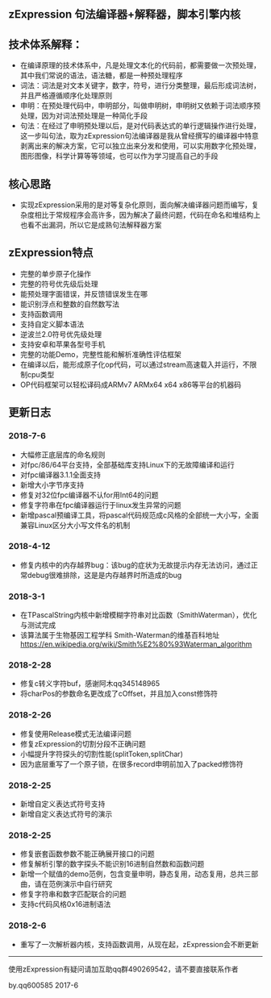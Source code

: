 ## zExpression 句法编译器+解释器，脚本引擎内核


## 技术体系解释：
- 在编译原理的技术体系中，凡是处理文本化的代码前，都需要做一次预处理，其中我们常说的语法，语法糖，都是一种预处理程序
- 词法：词法是对文本关键字，数字，符号，进行分类整理，最后形成词法树，并且严格遵循顺序化处理原则
- 申明：在预处理代码中，申明部分，叫做申明树，申明树又依赖于词法顺序预处理，因为对词法预处理是一种简化手段
- 句法：在经过了申明预处理以后，是对代码表达式的单行逻辑操作进行处理，这一步叫句法，取为zExpression句法编译器是我从曾经撰写的编译器中特意剥离出来的解决方案，它可以独立出来分发和使用，可以实用数字化预处理，图形图像，科学计算等等领域，也可以作为学习提高自己的手段



## 核心思路
- 实现zExpression采用的是对等复杂化原则，面向解决编译器问题而编写，复杂度相比于常规程序会高许多，因为解决了最终问题，代码在命名和堆结构上也看不出漏洞，所以它是成熟句法解释器方案

## zExpression特点
- 完整的单步原子化操作
- 完整的符号优先级后处理
- 能预处理字面错误，并反馈错误发生在哪
- 能识别浮点和整数的自然数写法
- 支持函数调用
- 支持自定义脚本语法
- 逆波兰2.0符号优先级处理
- 支持安卓和苹果各型号手机
- 完整的功能Demo，完整性能和解析准确性评估框架
- 在编译以后，能形成原子化op代码，可以通过stream高速载入并运行，不限制cpu类型
- OP代码框架可以轻松译码成ARMv7 ARMx64 x64 x86等平台的机器码


## 更新日志

### 2018-7-6
- 大幅修正底层库的命名规则
- 对fpc/86/64平台支持，全部基础库支持Linux下的无故障编译和运行
- 对fpc编译器3.1.1全面支持
- 新增大小字节序支持
- 修复对32位fpc编译器不认for用Int64的问题
- 修复字符串在fpc编译器运行于linux发生异常的问题
- 新增pascal预编译工具，将pascal代码规范成c风格的全部统一大小写，全面兼容Linux区分大小写文件名的机制

### 2018-4-12

- 修复内核中的内存越界bug：该bug的症状为无故提示内存无法访问，通过正常debug很难排除，这是是内存越界时所造成的bug

### 2018-3-1

- 在TPascalString内核中新增模糊字符串对比函数（SmithWaterman），优化与测试完成
- 该算法属于生物基因工程学科 Smith-Waterman的维基百科地址 https://en.wikipedia.org/wiki/Smith%E2%80%93Waterman_algorithm

### 2018-2-28

- 修复c转义字符buf，感谢阿木qq345148965
- 将charPos的参数命名更改成了cOffset，并且加入const修饰符

### 2018-2-26

- 修复使用Release模式无法编译问题
- 修复zExpression的切割分段不正确问题
- 小幅提升字符探头的切割性能(splitToken,splitChar)
- 因为底层重写了一个原子锁，在很多record申明前加入了packed修饰符

### 2018-2-25

- 新增自定义表达式符号支持
- 新增自定义表达式符号的演示

### 2018-2-25

- 修复嵌套函数参数不能正确展开接口的问题
- 修复解析引擎的数字探头不能识别16进制自然数和函数问题
- 新增一个赋值的demo范例，包含变量申明，静态复用，动态复用，总共三部曲，请在范例演示中自行研究
- 修复字符串和数字匹配联合的问题
- 支持c代码风格0x16进制语法

### 2018-2-6


- 重写了一次解析器内核，支持函数调用，从现在起，zExpression会不断更新


----------



使用zExpression有疑问请加互助qq群490269542，请不要直接联系作者

by.qq600585
2017-6

